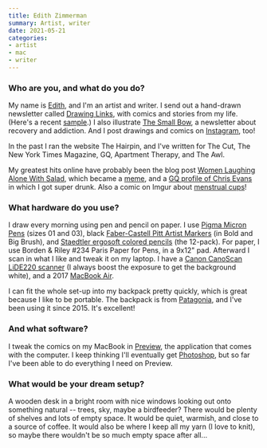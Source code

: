```yaml
---
title: Edith Zimmerman
summary: Artist, writer
date: 2021-05-21
categories:
- artist
- mac
- writer
---
```


### Who are you, and what do you do?

My name is [Edith](http://www.edithzimmerman.com/ "Edith's website."), and I'm an artist and writer. I send out a hand-drawn newsletter called [Drawing Links](https://drawinglinks.substack.com/ "Edith's newsletter."), with comics and stories from my life. (Here's a recent [sample](https://drawinglinks.substack.com/p/puppy-drawing "One of Edith's drawing newsletters.").) I also illustrate [The Small Bow](http://thesmallbow.com/ "Edith's newsletter about addiction and recovery."), a newsletter about recovery and addiction. And I post drawings and comics on [Instagram](https://www.instagram.com/edithzimmermans/ "Edith's Instagram account."), too!

In the past I ran the website The Hairpin, and I've written for The Cut, The New York Times Magazine, GQ, Apartment Therapy, and The Awl. 

My greatest hits online have probably been the blog post [Women Laughing Alone With Salad](https://www.thehairpin.com/2011/01/women-laughing-alone-with-salad/ "Edith's Hairpin post containing a collection of stock photos of women eating salads on their own."), which became a [meme](https://knowyourmeme.com/memes/women-laughing-alone-with-salad "The Know Your Meme entry for Women Laughing Alone with Salad."), and a [GQ profile of Chris Evans](https://www.gq.com/story/chris-evans-gq-july-2011-cover-story "Edith's GQ profile of actor Chris Evans.") in which I got super drunk. Also a comic on Imgur about [menstrual cups](https://imgur.com/gallery/5rg73 "Edith's menstrul cup comic on Imgur.")!

### What hardware do you use?

I draw every morning using pen and pencil on paper. I use [Pigma Micron Pens][pigma-micron] (sizes 01 and 03), black [Faber-Castell Pitt Artist Markers][pitt-artist] (in Bold and Big Brush), and [Staedtler ergosoft colored pencils][ergosoft] (the 12-pack). For paper, I use Borden & Riley #234 Paris Paper for Pens, in a 9x12" pad. Afterward I scan in what I like and tweak it on my laptop. I have a [Canon CanoScan LiDE220 scanner][canoscan-lide-220] (I always boost the exposure to get the background white), and a 2017 [MacBook Air][macbook-air]. 

I can fit the whole set-up into my backpack pretty quickly, which is great because I like to be portable. The backpack is from [Patagonia][ultralight-black-hole], and I've been using it since 2015. It's excellent!

### And what software?

I tweak the comics on my MacBook in [Preview][], the application that comes with the computer. I keep thinking I'll eventually get [Photoshop][], but so far I've been able to do everything I need on Preview.  
### What would be your dream setup?

A wooden desk in a bright room with nice windows looking out onto something natural -- trees, sky, maybe a birdfeeder? There would be plenty of shelves and lots of empty space. It would be quiet, warmish, and close to a source of coffee. It would also be where I keep all my yarn (I love to knit), so maybe there wouldn't be so much empty space after all...

[canoscan-lide-220]: https://www.usa.canon.com/shop/office/scanners "A flatbed scanner."
[ergosoft]: https://www.staedtler.com/intl/en/products/products-for-colouring/coloured-pencils/ergosoft-157-coloured-pencil-157-sb24/ "Coloured pencils."
[macbook-air]: https://www.apple.com/macbook-air/ "A very thin laptop."
[photoshop]: https://www.adobe.com/products/photoshop.html "A bitmap image editor."
[pigma-micron]: http://web.archive.org/web/20200719070910/http://sakuraofamerica.com:80/pen-archival "A technical pen with archival pigmented ink."
[pitt-artist]: https://www.amazon.com/Pitt-Artist-Pens-Wallet-Styles/dp/B000TKEZDO "A pen."
[preview]: https://en.wikipedia.org/wiki/Preview_(Mac_OS) "An image viewer included with Mac OS X."
[ultralight-black-hole]: https://www.patagonia.com/product/ultralight-black-hole-tote-pack-27-liters/48809.html "A tote pack."
